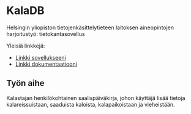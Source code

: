 # KalaDB

Helsingin yliopiston tietojenkäsittelytieteen laitoksen aineopintojen harjoitustyö: tietokantasovellus

Yleisiä linkkejä:

* [Linkki sovellukseeni](https://itkoskin.users.cs.helsinki.fi/tsoha)
* [Linkki dokumentaatiooni](doc/dokumentaatio.pdf)

## Työn aihe

Kalastajan henkilökohtainen saalispäiväkirja, johon käyttäjä lisää tietoja kalareissuistaan, saaduista kaloista, kalapaikoistaan ja vieheistään. 
